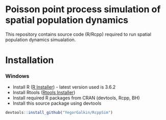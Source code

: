 # Poisson point process simulation of spatial population dynamics

This repository contains source code (R/Rcpp) required to run spatial population dynamics simualation.

# Installation
### Windows
  - Install R ([R Installer](https://cran.r-project.org/bin/windows/base/)) - latest version used is 3.6.2
  - Install Rtools ([Rtools Installer](https://cran.r-project.org/bin/windows/Rtools/))
  - Install required R packages from CRAN (devtools, Rcpp, BH)
  - Install this source package using devtools
```R
devtools::install_github("YegorGalkin/RcppSim")
```
